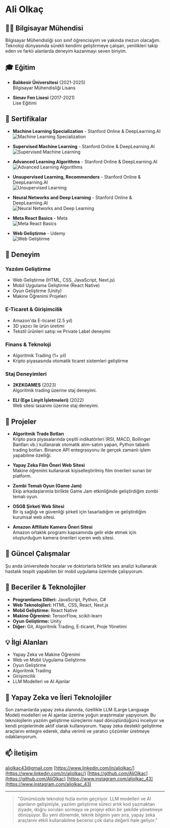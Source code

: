 # Ali Olkaç

## 👨‍💻 Bilgisayar Mühendisi

Bilgisayar Mühendisliği son sınıf öğrencisiyim ve yakında mezun olacağım. Teknoloji dünyasında sürekli kendimi geliştirmeye çalışan, yenilikleri takip eden ve farklı alanlarda deneyim kazanmayı seven biriyim.

## 🎓 Eğitim

- **Balıkesir Üniversitesi** (2021-2025)  
  Bilgisayar Mühendisliği Lisans 

- **Simav Fen Lisesi** (2017-2021)  
  Lise Eğitimi

## 📜 Sertifikalar

- **Machine Learning Specialization** - Stanford Online & DeepLearning.AI  
  ![Machine Learning Specialization](/certificates/MachineLearningSpeacialisation.jpg)

- **Supervised Machine Learning** - Stanford Online & DeepLearning.AI  
  ![Supervised Machine Learning](/certificates/SupervisedMachineLearning.jpg)

- **Advanced Learning Algorithms** - Stanford Online & DeepLearning.AI  
  ![Advanced Learning Algorithms](/certificates/AdvancedLearningAlgorithms.jpg)

- **Unsupervised Learning, Recommenders** - Stanford Online & DeepLearning.AI  
  ![Unsupervised Learning](/certificates/UnsupervisedLearningRecommenders.jpg)

- **Neural Networks and Deep Learning** - Stanford Online & DeepLearning.AI  
  ![Neural Networks and Deep Learning](/certificates/NeuralNetworksAndDeepLearning.jpg)

- **Meta React Basics** - Meta  
  ![Meta React Basics](/certificates/MetaReactBasic.jpg)

- **Web Geliştirme** - Udemy  
  ![Web Geliştirme](/certificates/UdemyWebGelistirme_page-0001.jpg)

## 💼 Deneyim

### Yazılım Geliştirme
- Web Geliştirme (HTML, CSS, JavaScript, Next.js)
- Mobil Uygulama Geliştirme (React Native)
- Oyun Geliştirme (Unity)
- Makine Öğrenimi Projeleri

### E-Ticaret & Girişimcilik
- Amazon'da E-ticaret (2.5 yıl)
- 3D yazıcı ile ürün üretimi
- Tekstil ürünleri satışı ve Private Label deneyimi

### Finans & Teknoloji
- Algoritmik Trading (1+ yıl)
- Kripto piyasasında otomatik ticaret sistemleri geliştirme

### Staj Deneyimleri
- **2KEKGAMES** (2023)  
  Algoritmik trading üzerine staj deneyimi.

- **ELI (Ege Linyit İşletmeleri)** (2022)  
  Web sitesi tasarımı üzerine staj deneyimi.

## 🚀 Projeler

- **Algoritmik Trade Botları**  
  Kripto para piyasalarında çeşitli indikatörleri (RSI, MACD, Bollinger Bantları vb.) kullanarak otomatik alım-satım yapan, Python tabanlı trading botları. Binance API entegrasyonu ile gerçek zamanlı işlem yapabilme özelliği.

- **Yapay Zeka Film Öneri Web Sitesi**  
  Makine öğrenimi kullanarak kişiselleştirilmiş film önerileri sunan bir platform.

- **Zombi Temalı Oyun (Game Jam)**  
  Ekip arkadaşlarımla birlikte Game Jam etkinliğinde geliştirdiğim zombi temalı oyun.

- **OSGB Şirketi Web Sitesi**  
  Bir iş sağlığı ve güvenliği şirketi için tasarladığım ve geliştirdiğim kurumsal web sitesi.

- **Amazon Affiliate Kamera Öneri Sitesi**  
  Amazon ortaklık programı kapsamında gelir elde etmek için oluşturduğum kamera önerileri içeren web sitesi.

## 🔭 Güncel Çalışmalar

Şu anda üniversitede hocalar ve doktorlarla birlikte ses analizi kullanarak hastalık tespiti yapabilen bir mobil uygulama üzerinde çalışıyorum.

## 🧠 Beceriler & Teknolojiler

- **Programlama Dilleri:** JavaScript, Python, C#
- **Web Teknolojileri:** HTML, CSS, React, Next.js
- **Mobil Geliştirme:** React Native
- **Makine Öğrenimi:** TensorFlow, scikit-learn
- **Oyun Geliştirme:** Unity
- **Diğer:** Git, Algoritmik Trading, E-ticaret, Proje Yönetimi

## 💡 İlgi Alanları

- Yapay Zeka ve Makine Öğrenimi
- Web ve Mobil Uygulama Geliştirme
- Oyun Geliştirme
- Algoritmik Trading
- Girişimcilik
- LLM Modelleri ve AI Ajanlar

## 🤖 Yapay Zeka ve İleri Teknolojiler

Son zamanlarda yapay zeka alanında, özellikle LLM (Large Language Model) modelleri ve AI ajanlar üzerine yoğun araştırmalar yapıyorum. Bu teknolojilerin yazılım geliştirme süreçlerini nasıl dönüştürdüğünü inceliyor ve kendi projelerimde aktif olarak kullanıyorum. Yapay zeka destekli geliştirme araçlarını entegre ederek, daha verimli ve yaratıcı çözümler üretmeye odaklanıyorum.

## 📫 İletişim

[aliolkac43@gmail.com](mailto:aliolkac43@gmail.com)
[https://www.linkedin.com/in/aliolkac/](https://www.linkedin.com/in/aliolkac/)
[https://github.com/AliOlkac](https://github.com/AliOlkac)
[https://www.instagram.com/aliolkac_43](https://www.instagram.com/aliolkac_43)

---

> "Günümüzde teknoloji hızla evrim geçiriyor. LLM modelleri ve AI ajanların gelişimiyle, yazılım geliştirme süreci artık kod yazmaktan ziyade, doğru soruları sormaya ve projeyi etkin bir şekilde yönetmeye dönüşüyor. Bu yeni dönemde, teknik bilginin yanı sıra, yapay zeka araçlarını etkili kullanabilme becerisi çok daha değerli hale geliyor."
